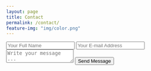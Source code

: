 ```yaml
---
layout: page
title: Contact
permalink: /contact/
feature-img: "img/color.png"
---
```



<form action="https://getsimpleform.com/messages?form_api_token=fd51342c59d53d12cd02f4b3cd948137" method="post">
  <!-- the redirect_to is optional, the form will redirect to the referrer on submission -->
  <input type='hidden' name='redirect_to' value='https://inessamiller.com/thank-you/' />
  <input type='text' name='name' placeholder='Your Full Name' />
  <input type='email' name='email' placeholder='Your E-mail Address' />
  <textarea name='message' placeholder='Write your message ...'></textarea>
  <input type='submit' value='Send Message' />
</form>
